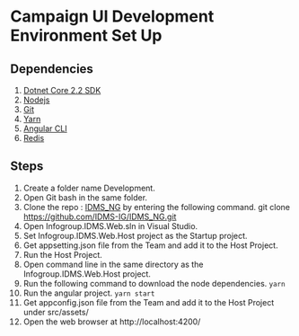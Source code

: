  
# Campaign UI Development Environment Set Up
## Dependencies
1.  [Dotnet Core 2.2 SDK](https://dotnet.microsoft.com/download/visual-studio-sdks)
2.  [Nodejs](https://nodejs.org/en/)
3.  [Git](https://git-scm.com/)
4.  [Yarn](https://classic.yarnpkg.com/en/docs/install#windows-stable)
5.  [Angular CLI](https://angular.io/cli#installing-angular-cli)
6.  [Redis](./redis-setup-dev.md)

## Steps

 1. Create a folder name Development.
 2. Open Git bash in the same folder.
 3. Clone the repo : [IDMS_NG](https://github.com/IDMS-IG/IDMS_NG) by entering the following command.
git clone https://github.com/IDMS-IG/IDMS_NG.git
 4. Open Infogroup.IDMS.Web.sln in Visual Studio.
 5. Set Infogroup.IDMS.Web.Host project as the Startup project.
 6. Get appsetting.json file from the Team and add it to the Host Project.
 7. Run the Host Project.
 8. Open command line in the same directory as the Infogroup.IDMS.Web.Host project.
 9. Run the following command to download the node dependencies.
         `yarn` 
 10. Run the angular project.
 `yarn start`
 11. Get appconfig.json file from the Team and add it to the Host Project under src/assets/
 11. Open the web browser at http://localhost:4200/
